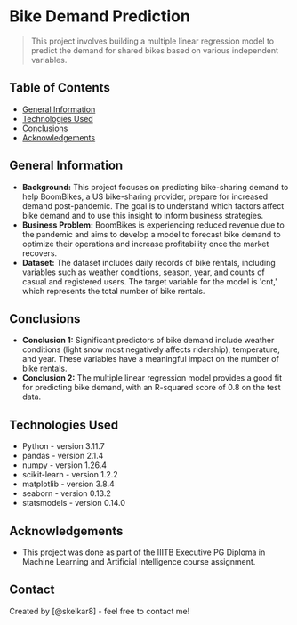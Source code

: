 # Bike Demand Prediction

> This project involves building a multiple linear regression model to predict the demand for shared bikes based on various independent variables.

## Table of Contents
* [General Information](#general-information)
* [Technologies Used](#technologies-used)
* [Conclusions](#conclusions)
* [Acknowledgements](#acknowledgements)

## General Information
- **Background:** This project focuses on predicting bike-sharing demand to help BoomBikes, a US bike-sharing provider, prepare for increased demand post-pandemic. The goal is to understand which factors affect bike demand and to use this insight to inform business strategies.
- **Business Problem:** BoomBikes is experiencing reduced revenue due to the pandemic and aims to develop a model to forecast bike demand to optimize their operations and increase profitability once the market recovers.
- **Dataset:** The dataset includes daily records of bike rentals, including variables such as weather conditions, season, year, and counts of casual and registered users. The target variable for the model is 'cnt,' which represents the total number of bike rentals.

## Conclusions
- **Conclusion 1:** Significant predictors of bike demand include weather conditions (light snow most negatively affects ridership), temperature, and year. These variables have a meaningful impact on the number of bike rentals.
- **Conclusion 2:** The multiple linear regression model provides a good fit for predicting bike demand, with an R-squared score of 0.8 on the test data.

## Technologies Used
- Python - version 3.11.7
- pandas - version 2.1.4
- numpy - version 1.26.4
- scikit-learn - version 1.2.2
- matplotlib - version 3.8.4
- seaborn - version 0.13.2
- statsmodels - version 0.14.0

## Acknowledgements
- This project was done as part of the IIITB Executive PG Diploma in Machine Learning and Artificial Intelligence course assignment.

## Contact
Created by [@skelkar8] - feel free to contact me!
